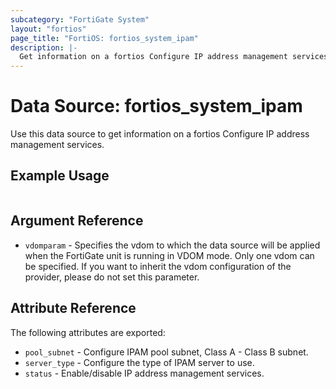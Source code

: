 ```yaml
---
subcategory: "FortiGate System"
layout: "fortios"
page_title: "FortiOS: fortios_system_ipam"
description: |-
  Get information on a fortios Configure IP address management services.
---
```


# Data Source: fortios_system_ipam
Use this data source to get information on a fortios Configure IP address management services.


## Example Usage

```hcl

```

## Argument Reference

* `vdomparam` - Specifies the vdom to which the data source will be applied when the FortiGate unit is running in VDOM mode. Only one vdom can be specified. If you want to inherit the vdom configuration of the provider, please do not set this parameter.

## Attribute Reference

The following attributes are exported:

* `pool_subnet` - Configure IPAM pool subnet, Class A - Class B subnet.
* `server_type` - Configure the type of IPAM server to use.
* `status` - Enable/disable IP address management services.
